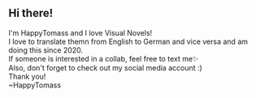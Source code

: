 ## Hi there!

I'm HappyTomass and I love Visual Novels!\
I love to translate themn from English to German and vice versa and am doing this since 2020.\
If someone is interested in a collab, feel free to text me✨\
Also, don't forget to check out my social media account :)
\
Thank you!\
~HappyTomass

<!--
**HappyTomass/HappyTomass** is a ✨ _special_ ✨ repository because its `README.md` (this file) appears on your GitHub profile.

Here are some ideas to get you started:

- 🔭 I’m currently working on ...
- 🌱 I’m currently learning ...
- 👯 I’m looking to collaborate on ...
- 🤔 I’m looking for help with ...
- 💬 Ask me about ...
- 📫 How to reach me: ...
- 😄 Pronouns: ...
- ⚡ Fun fact: ...
-->
